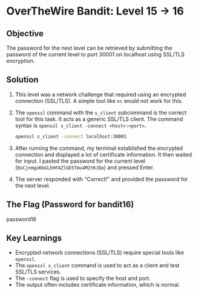 # OverTheWire Bandit: Level 15 -> 16

## Objective
The password for the next level can be retrieved by submitting the password of the current level to port 30001 on localhost using SSL/TLS encryption.

## Solution
1.  This level was a network challenge that required using an encrypted connection (SSL/TLS). A simple tool like `nc` would not work for this.
    
2.  The `openssl` command with the `s_client` subcommand is the correct tool for this task. It acts as a generic SSL/TLS client. The command syntax is `openssl s_client -connect <host>:<port>`.
    
    ```bash
    openssl s_client -connect localhost:30001
    ```
    
3.  After running the command, my terminal established the encrypted connection and displayed a lot of certificate information. It then waited for input. I pasted the password for the current level (`8xCjnmgoKbGLhHFAZlGE5Tmu4M2tKJQo`) and pressed Enter.
    
4.  The server responded with "Correct!" and provided the password for the next level.

## The Flag (Password for bandit16)
password16

## Key Learnings
-   Encrypted network connections (SSL/TLS) require special tools like `openssl`.
-   The `openssl s_client` command is used to act as a client and test SSL/TLS services.
-   The `-connect` flag is used to specify the host and port.
-   The output often includes certificate information, which is normal.
